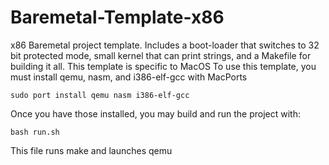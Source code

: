 # Baremetal-Template-x86
x86 Baremetal project template. Includes a boot-loader that switches to 32 bit protected mode, small kernel that can print strings, and a Makefile for building it all. This template is specific to MacOS 
To use this template, you must install qemu, nasm, and i386-elf-gcc with MacPorts
```
sudo port install qemu nasm i386-elf-gcc
```
Once you have those installed, you may build and run the project with:
```
bash run.sh
```
This file runs make and launches qemu
